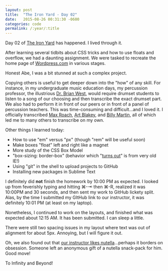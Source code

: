 ```yaml
---
layout: post
title:  "The Iron Yard - Day 02"
date:   2015-08-26 00:31:30 -0600
categories: code
permalink: /:year/:title
---
```


Day 02 of [The Iron Yard](http://theironyard.com/) has happened. I lived through it.

After learning several tidbits about CSS tricks and how to use floats and overflow, we had a daunting assignment. We were tasked to recreate the home page of [Wordpress.com](https://wordpress.com/) in various stages.

Honest Abe, I was a bit stunned at such a complex project.

Copying others is useful to get deeper down into the "how" of any skill. For instance, in my undergraduate music education days, my percussion professor, the illustrious [Dr. Brian West](https://finearts.tcu.edu/faculty_staff/brian-a-west/), would require drumset students to listen to a song of our choosing and then transcribe the exact drumset part. We also had to perform it in front of our peers or in front of a panel of percussion teachers. This was time-consuming and difficult…and I loved it. I officially transcribed [Max Roach](http://www.drummerworld.com/drummers/Max_Roach.html), [Art Blakey](http://www.drummerworld.com/drummers/Art_Blakey.html), and [Billy Martin](http://www.drummerworld.com/drummers/Billy_Martin.html), all of which led me to many others to transcribe on my own.

Other things I learned today:
- How to use "em" versus "px" (though "rem" will be useful soon)
- Make boxes "float" left and right like a magnet
- More study of the CSS Box Model
- "box-sizing: border-box" (behavior which "[turns out](https://twitter.com/KarlVanHoet)" is from very old IE!)
- Using "git" in the shell to upload projects to GitHub
- Installing new packages in Sublime Text

I definitely did **not** finish the homework by 10:00 PM as expected. I looked up from feverishly typing and hitting ⌘-⇥ then ⌘-R, realized it was 10:00PM and 30 seconds, and then sent my work to GitHub lickety split. Alas, by the time I submitted my GItHub link to our instructor, it was definitely 10:01 PM (at least on my laptop).

Nonetheless, I continued to work on the layouts, and finished what was expected about 12:15 AM. It has been submitted. I can sleep a little.

There were still two spacing issues in my layout where text was out of alignment for about 5px. Annoying, but I will figure it out.

Oh, we also found out that [our instructor likes nutella](http://nutellahabit.com/)…perhaps it borders on obsession. Someone left an anonymous gift of a nutella snack-pack for him. Good move!

To Infinity and Beyond!
